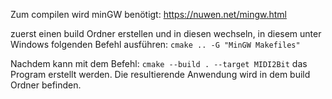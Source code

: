 Zum compilen wird minGW benötigt: https://nuwen.net/mingw.html

zuerst einen build Ordner erstellen und in diesen wechseln, in diesem unter Windows folgenden Befehl ausführen: `cmake .. -G "MinGW Makefiles"`

Nachdem kann mit dem Befehl: `cmake --build . --target MIDI2Bit` das Program erstellt werden. 
Die resultierende Anwendung wird in dem build Ordner befinden. 